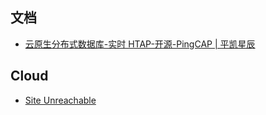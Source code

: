 ## 文档

- [云原生分布式数据库-实时 HTAP-开源-PingCAP | 平凯星辰](https://cn.pingcap.com/)

## Cloud

- [Site Unreachable](https://tidbcloud.com/)